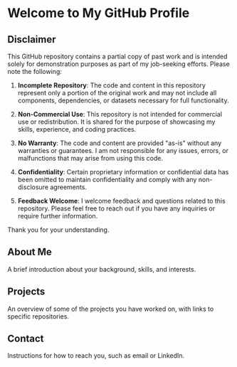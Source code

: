 # Welcome to My GitHub Profile

## Disclaimer

This GitHub repository contains a partial copy of past work and is intended solely for demonstration purposes as part of my job-seeking efforts. Please note the following:

1. **Incomplete Repository**: The code and content in this repository represent only a portion of the original work and may not include all components, dependencies, or datasets necessary for full functionality.

2. **Non-Commercial Use**: This repository is not intended for commercial use or redistribution. It is shared for the purpose of showcasing my skills, experience, and coding practices.

3. **No Warranty**: The code and content are provided "as-is" without any warranties or guarantees. I am not responsible for any issues, errors, or malfunctions that may arise from using this code.

4. **Confidentiality**: Certain proprietary information or confidential data has been omitted to maintain confidentiality and comply with any non-disclosure agreements.

5. **Feedback Welcome**: I welcome feedback and questions related to this repository. Please feel free to reach out if you have any inquiries or require further information.

Thank you for your understanding.

## About Me

A brief introduction about your background, skills, and interests.

## Projects

An overview of some of the projects you have worked on, with links to specific repositories.

## Contact

Instructions for how to reach you, such as email or LinkedIn.
